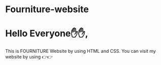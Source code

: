 # Fourniture-website
<h1>
Hello Everyone✋✋,
</h1>
<p>This is FOURNITURE Website by using HTML and CSS.
You can visit my website by using 👉👉
</p>
